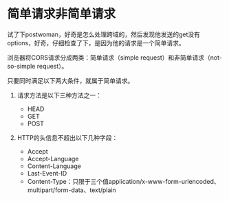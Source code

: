 # 简单请求非简单请求

试了下postwoman，好奇是怎么处理跨域的，然后发现他发送的get没有options，好奇，仔细检查了下，是因为他的请求是一个简单请求。

浏览器将CORS请求分成两类：简单请求（simple request）和非简单请求（not-so-simple request）。

只要同时满足以下两大条件，就属于简单请求。

1. 请求方法是以下三种方法之一：

    * HEAD
    * GET
    * POST

2. HTTP的头信息不超出以下几种字段：

    * Accept
    * Accept-Language
    * Content-Language
    * Last-Event-ID
    * Content-Type：只限于三个值application/x-www-form-urlencoded、multipart/form-data、text/plain
